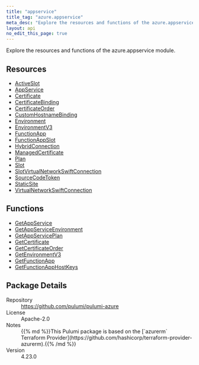 ```yaml
---
title: "appservice"
title_tag: "azure.appservice"
meta_desc: "Explore the resources and functions of the azure.appservice module."
layout: api
no_edit_this_page: true
---
```


<!-- WARNING: this file was generated by Pulumi Docs Generator. -->
<!-- Do not edit by hand unless you're certain you know what you are doing! -->

Explore the resources and functions of the azure.appservice module.

<h2 id="resources">Resources</h2>
<ul class="api">
    <li><a href="activeslot" title="ActiveSlot"><span class="api-symbol api-symbol--resource"></span>ActiveSlot</a></li>
    <li><a href="appservice" title="AppService"><span class="api-symbol api-symbol--resource"></span>AppService</a></li>
    <li><a href="certificate" title="Certificate"><span class="api-symbol api-symbol--resource"></span>Certificate</a></li>
    <li><a href="certificatebinding" title="CertificateBinding"><span class="api-symbol api-symbol--resource"></span>CertificateBinding</a></li>
    <li><a href="certificateorder" title="CertificateOrder"><span class="api-symbol api-symbol--resource"></span>CertificateOrder</a></li>
    <li><a href="customhostnamebinding" title="CustomHostnameBinding"><span class="api-symbol api-symbol--resource"></span>CustomHostnameBinding</a></li>
    <li><a href="environment" title="Environment"><span class="api-symbol api-symbol--resource"></span>Environment</a></li>
    <li><a href="environmentv3" title="EnvironmentV3"><span class="api-symbol api-symbol--resource"></span>EnvironmentV3</a></li>
    <li><a href="functionapp" title="FunctionApp"><span class="api-symbol api-symbol--resource"></span>FunctionApp</a></li>
    <li><a href="functionappslot" title="FunctionAppSlot"><span class="api-symbol api-symbol--resource"></span>FunctionAppSlot</a></li>
    <li><a href="hybridconnection" title="HybridConnection"><span class="api-symbol api-symbol--resource"></span>HybridConnection</a></li>
    <li><a href="managedcertificate" title="ManagedCertificate"><span class="api-symbol api-symbol--resource"></span>ManagedCertificate</a></li>
    <li><a href="plan" title="Plan"><span class="api-symbol api-symbol--resource"></span>Plan</a></li>
    <li><a href="slot" title="Slot"><span class="api-symbol api-symbol--resource"></span>Slot</a></li>
    <li><a href="slotvirtualnetworkswiftconnection" title="SlotVirtualNetworkSwiftConnection"><span class="api-symbol api-symbol--resource"></span>SlotVirtualNetworkSwiftConnection</a></li>
    <li><a href="sourcecodetoken" title="SourceCodeToken"><span class="api-symbol api-symbol--resource"></span>SourceCodeToken</a></li>
    <li><a href="staticsite" title="StaticSite"><span class="api-symbol api-symbol--resource"></span>StaticSite</a></li>
    <li><a href="virtualnetworkswiftconnection" title="VirtualNetworkSwiftConnection"><span class="api-symbol api-symbol--resource"></span>VirtualNetworkSwiftConnection</a></li>
</ul>

<h2 id="functions">Functions</h2>
<ul class="api">
    <li><a href="getappservice" title="GetAppService"><span class="api-symbol api-symbol--function"></span>GetAppService</a></li>
    <li><a href="getappserviceenvironment" title="GetAppServiceEnvironment"><span class="api-symbol api-symbol--function"></span>GetAppServiceEnvironment</a></li>
    <li><a href="getappserviceplan" title="GetAppServicePlan"><span class="api-symbol api-symbol--function"></span>GetAppServicePlan</a></li>
    <li><a href="getcertificate" title="GetCertificate"><span class="api-symbol api-symbol--function"></span>GetCertificate</a></li>
    <li><a href="getcertificateorder" title="GetCertificateOrder"><span class="api-symbol api-symbol--function"></span>GetCertificateOrder</a></li>
    <li><a href="getenvironmentv3" title="GetEnvironmentV3"><span class="api-symbol api-symbol--function"></span>GetEnvironmentV3</a></li>
    <li><a href="getfunctionapp" title="GetFunctionApp"><span class="api-symbol api-symbol--function"></span>GetFunctionApp</a></li>
    <li><a href="getfunctionapphostkeys" title="GetFunctionAppHostKeys"><span class="api-symbol api-symbol--function"></span>GetFunctionAppHostKeys</a></li>
</ul>

<h2 id="package-details">Package Details</h2>
<dl class="package-details">
	<dt>Repository</dt>
	<dd><a href="https://github.com/pulumi/pulumi-azure">https://github.com/pulumi/pulumi-azure</a></dd>
	<dt>License</dt>
	<dd>Apache-2.0</dd>
	<dt>Notes</dt>
	<dd>{{% md %}}This Pulumi package is based on the [`azurerm` Terraform Provider](https://github.com/hashicorp/terraform-provider-azurerm).{{% /md %}}</dd>
	<dt>Version</dt>
	<dd>4.23.0</dd>
</dl>

